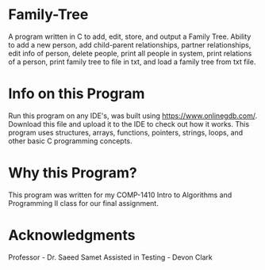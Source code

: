 # Family-Tree
  A program written in C to add, edit, store, and output a Family Tree. Ability to add a new person, add child-parent relationships, 
    partner relationships, edit info of person, delete people, print all people in system, print relations of a person, print family
    tree to file in txt, and load a family tree from txt file. 
  
# Info on this Program
  Run this program on any IDE's, was built using https://www.onlinegdb.com/. Download this file and upload it to the IDE to check out how it works.
  This program uses structures, arrays, functions, pointers, strings, loops, and other basic C programming concepts.
  
# Why this Program?
  This program was written for my COMP-1410 Intro to Algorithms and Programming II class for our final assignment. 
 
# Acknowledgments
  Professor - Dr. Saeed Samet
  Assisted in Testing - Devon Clark
